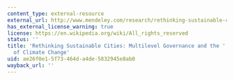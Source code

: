 ```yaml
---
content_type: external-resource
external_url: http://www.mendeley.com/research/rethinking-sustainable-cities-multilevel-governance-urban-politics-climate-change/
has_external_license_warning: true
license: https://en.wikipedia.org/wiki/All_rights_reserved
status: ''
title: 'Rethinking Sustainable Cities: Multilevel Governance and the ''Urban'' Politics
  of Climate Change'
uid: ae26f0e1-5f73-464d-a4de-5832945e8ab0
wayback_url: ''
---
```

